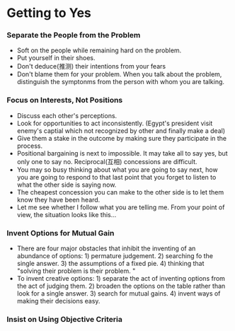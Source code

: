 # Getting to Yes

### Separate the People from the Problem


- Soft on the people while remaining hard on the problem. 
- Put yourself in their shoes.
- Don't deduce(推测) their intentions from your fears
- Don't blame them for your problem. When you talk about the problem, distinguish the symptonms from the person with whom you are talking. 



### Focus on Interests, Not Positions

- Discuss each other's perceptions. 
- Look for opportunities to act inconsistently. (Egypt's president visit enemy's captial which not recognized by other and finally make a deal)
- Give them a stake in the outcome by making sure they participate in the process.
- Positional bargaining is next to impossible. It may take all to say yes, but only one to say no. Reciprocal(互相) concessions are difficult. 
- You may so busy thinking about what you are going to say next, how you are going to respond to that last point that you forget to listen to what the other side is saying now. 
- The cheapest concession you can make to the other side is to let them know they have been heard.
- Let me see whether I follow what you are telling me. From your point of view, the situation looks like this...

### Invent Options for Mutual Gain

- There are four major obstacles that inhibit the inventing of an abundance of options: 1) permature judgement. 2) searching fo the single answer. 3) the assumptions of a fixed pie. 4) thinking that "solving their problem is their problem. "
- To invent creative options: 1) separate the act of inventing options from the act of judging them. 2) broaden the options on the table rather than look for a single answer. 3) search for mutual gains. 4) invent ways of making their decisions easy. 

### Insist on Using Objective Criteria
